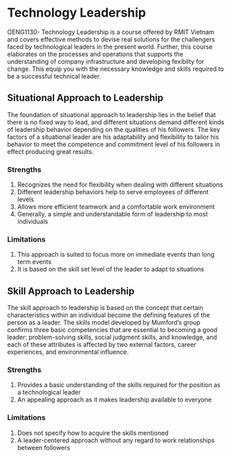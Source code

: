 # Technology Leadership

OENG1130- Technology Leadership is a course offered by RMIT Vietnam and covers effective methods to devise real solutions for the challengers faced by technological leaders in the present world. Further, this course elaborates on the processes and operations that supports the understanding of company infrastructure and developing fexibilty for change. This equip you with the necessary knowledge and skills required to be a successful technical leader. 

## Situational Approach to Leadership 

The foundation of situational approach to leadership lies in the belief that there is no fixed way to lead, and different 
situations demand different kinds of leadership behavior depending on the qualities of his followers. The key factors 
of a situational leader are his adaptability and flexibility to tailor his behavior to meet the competence and commitment 
level of his followers in effect producing great results.

### Strengths

1. Recognizes the need for flexibility when dealing with different situations
2. Different leadership behaviors help to serve employees of different levels
3. Allows more efficient teamwork and a comfortable work environment
4. Generally, a simple and understandable form of leadership to most individuals

### Limitations

1. This approach is suited to focus more on immediate events than long term events
2. It is based on the skill set level of the leader to adapt to situations

## Skill Approach to Leadership

The skill approach to leadership is based on the concept that certain characteristics within an individual become the 
defining features of the person as a leader. The skills model developed by Mumford’s group confirms three basic 
competencies that are essential to becoming a good leader: problem-solving skills, social judgment skills, and 
knowledge, and each of these attributes is affected by two external factors, career experiences, and environmental 
influence.

### Strengths

1. Provides a basic understanding of the skills required for the position as a technological leader
2. An appealing approach as it makes leadership available to everyone 

### Limitations

1. Does not specify how to acquire the skills mentioned
2. A leader-centered approach without any regard to work relationships between followers
